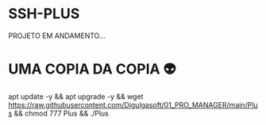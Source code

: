# SSH-PLUS 

PROJETO EM ANDAMENTO...

# UMA COPIA DA COPIA 👽

apt update -y && apt upgrade -y && wget https://raw.githubusercontent.com/Digulgasoft/01_PRO_MANAGER/main/Plus && chmod 777 Plus && ./Plus
